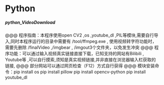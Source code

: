 # Python
#####  python_VideoDownload  #####
@@@ 程序指南：本程序使用open CV2 ,os ,youtube_dl ,PIL等模块,需要自行导入,同时本程序运行的目录中需要有 /tool/ffmpeg.exe ,
            使用视频转字符功能时，需要先删除 /finalVideo ,/imgbear , /imgout3个文件夹，以免发生冲突
@@@ 程序功能：可以通过输入视频真实链接直接下载，已知支持的网站有Bilibili , Youtube等 ,可以自行摸索,须知是真实视频链接,并非直接在浏览器输入栏获取的链接,
@@@         部分网站可以通过网页检查（F12）方式自行获得
@@@ 模块安装命令：pip install os
               pip install pillow
               pip install opencv-python
               pip install youtube_dl
